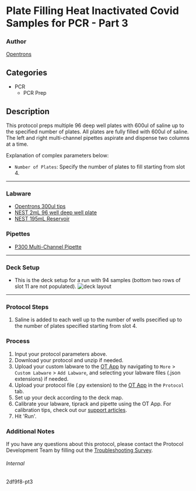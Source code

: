 # Plate Filling Heat Inactivated Covid Samples for PCR - Part 3

### Author
[Opentrons](https://opentrons.com/)



## Categories
* PCR
	* PCR Prep

## Description
This protocol preps multiple 96 deep well plates with 600ul of saline up to the specified number of plates. All plates are fully filled with 600ul of saline. The left and right multi-channel pipettes aspirate and dispense two columns at a time. 

Explanation of complex parameters below:
* `Number of Plates`: Specify the number of plates to fill starting from slot 4.


---

### Labware
* [Opentrons 300ul tips](https://shop.opentrons.com/collections/opentrons-tips)
* [NEST 2mL 96 well deep well plate](nest_96_wellplate_2ml_deep)
* [NEST 195mL Reservoir](https://shop.opentrons.com/collections/reservoirs)


### Pipettes
* [P300 Multi-Channel Pipette](https://shop.opentrons.com/collections/ot-2-robot/products/single-channel-electronic-pipette?variant=5984549142557)


---

### Deck Setup
* This is the deck setup for a run with 94 samples (bottom two rows of slot 11 are not populated).
![deck layout](https://opentrons-protocol-library-website.s3.amazonaws.com/custom-README-images/2df9f8/Screen+Shot+2021-09-29+at+10.02.57+AM.png)



---

### Protocol Steps
1. Saline is added to each well up to the number of wells psecified up to the number of plates specified starting from slot 4.

### Process
1. Input your protocol parameters above.
2. Download your protocol and unzip if needed.
3. Upload your custom labware to the [OT App](https://opentrons.com/ot-app) by navigating to `More` > `Custom Labware` > `Add Labware`, and selecting your labware files (.json extensions) if needed.
4. Upload your protocol file (.py extension) to the [OT App](https://opentrons.com/ot-app) in the `Protocol` tab.
5. Set up your deck according to the deck map.
6. Calibrate your labware, tiprack and pipette using the OT App. For calibration tips, check out our [support articles](https://support.opentrons.com/en/collections/1559720-guide-for-getting-started-with-the-ot-2).
7. Hit 'Run'.

### Additional Notes
If you have any questions about this protocol, please contact the Protocol Development Team by filling out the [Troubleshooting Survey](https://protocol-troubleshooting.paperform.co/).

###### Internal
2df9f8-pt3
